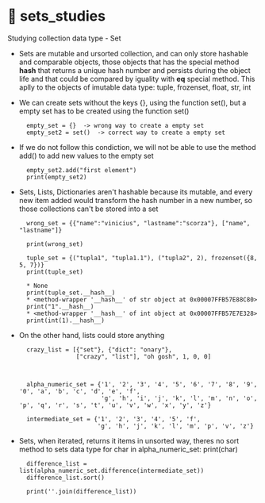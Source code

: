 # &#128013;  sets_studies
Studying collection data type - Set


* Sets are mutable and ursorted collection, and can only store hashable and comparable objects, those objects that has the special method __hash__ that returns a unique hash number and persists during the object life and that could be compared by iguality with __eq__ special method. This aplly to the objects of imutable data type: tuple, frozenset, float, str, int


* We can create sets without the keys {}, using the function set(), but a empty set has to be created using the function set()


        empty_set = {}  -> wrong way to create a empty set
        empty_set2 = set()  -> correct way to create a empty set

* If we do not follow this condiction, we will not be able to use the method add() to add new values to the empty set

        empty_set2.add("first element")
        print(empty_set2)


* Sets, Lists, Dictionaries aren't hashable because its mutable, and every new item added would transform the hash number in a new number, so those collections can't be stored into a set

        wrong_set = {{"name":"vinicius", "lastname":"scorza"}, ["name", "lastname"]}

        print(wrong_set)

        tuple_set = {("tupla1", "tupla1.1"), ("tupla2", 2), frozenset({8, 5, 7})}
        print(tuple_set)

        * None
        print(tuple_set.__hash__)
        * <method-wrapper '__hash__' of str object at 0x00007FFB57E88C80>
        print("1".__hash__)
        * <method-wrapper '__hash__' of int object at 0x00007FFB57E7E328>
        print(int(1).__hash__)

* On the other hand, lists could store anything

        crazy_list = [{"set"}, {"dict": "onary"},
                      ["crazy", "list"], "oh gosh", 1, 0, 0]



        alpha_numeric_set = {'1', '2', '3', '4', '5', '6', '7', '8', '9', '0', 'a', 'b', 'c', 'd', 'e', 'f',
                             'g', 'h', 'i', 'j', 'k', 'l', 'm', 'n', 'o', 'p', 'q', 'r', 's', 't', 'u', 'v', 'w', 'x', 'y', 'z'}

        intermediate_set = {'1', '2', '3', '4', '5', 'f',
                            'g', 'h', 'j', 'k', 'l', 'm', 'p', 'v', 'z'}

* Sets, when iterated, returns it items in unsorted way, theres no sort method to sets data type
for char in alpha_numeric_set:
    print(char)


        difference_list = list(alpha_numeric_set.difference(intermediate_set))
        difference_list.sort()

        print(''.join(difference_list))
